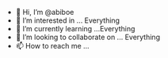 - 👋 Hi, I’m @abiboe
- 👀 I’m interested in ... Everything
- 🌱 I’m currently learning ...Everything
- 💞️ I’m looking to collaborate on ... Everything
- 📫 How to reach me ...

<!---
abiboe/abiboe is a ✨ special ✨ repository because its `README.md` (this file) appears on your GitHub profile.
You can click the Preview link to take a look at your changes.
--->
